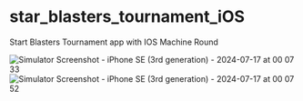 # star_blasters_tournament_iOS
Start Blasters Tournament app with IOS
Machine Round

![Simulator Screenshot - iPhone SE (3rd generation) - 2024-07-17 at 00 07 33](https://github.com/user-attachments/assets/d623be0f-5729-4ed3-9734-637fe6e69ba2)
![Simulator Screenshot - iPhone SE (3rd generation) - 2024-07-17 at 00 07 52](https://github.com/user-attachments/assets/49886a9e-e464-4626-ab7f-b0d078e8faeb)
